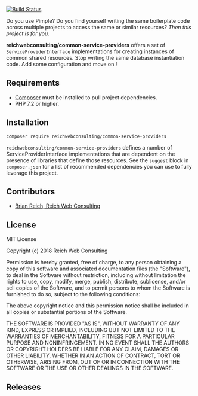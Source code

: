 [![Build Status](https://travis-ci.org/reichwebconsulting/common-service-providers.svg?branch=master)](https://travis-ci.org/reichwebconsulting/common-service-providers)

Do you use Pimple? Do you find yourself writing the same boilerplate code
across multiple projects to access the same or similar resources?  *Then this
project is for you.*

**reichwebconsulting/common-service-providers** offers a set of `ServiceProviderInterface`
implementations for creating instances of common shared resources.  Stop
writing the same database instantiation code.  Add some configuration and move
on.!

## Requirements
* [Composer](https://getcomposer.org/) must be installed to pull project dependencies.
* PHP 7.2 or higher.

## Installation

    composer require reichwebconsulting/common-service-providers
    
`reichwebconsulting/common-service-providers` defines a number of
ServiceProviderInterface implementations that are dependent on the presence of
libraries that define those resources. See the `suggest` block in `composer.json`
for a list of recommended dependencies you can use to fully leverage this
project.
 
## Contributors
 * [Brian Reich, Reich Web Consulting](https://github.com/reichwebconsulting)

## License

MIT License

Copyright (c) 2018 Reich Web Consulting

Permission is hereby granted, free of charge, to any person obtaining a copy
of this software and associated documentation files (the "Software"), to deal
in the Software without restriction, including without limitation the rights
to use, copy, modify, merge, publish, distribute, sublicense, and/or sell
copies of the Software, and to permit persons to whom the Software is
furnished to do so, subject to the following conditions:

The above copyright notice and this permission notice shall be included in all
copies or substantial portions of the Software.

THE SOFTWARE IS PROVIDED "AS IS", WITHOUT WARRANTY OF ANY KIND, EXPRESS OR
IMPLIED, INCLUDING BUT NOT LIMITED TO THE WARRANTIES OF MERCHANTABILITY,
FITNESS FOR A PARTICULAR PURPOSE AND NONINFRINGEMENT. IN NO EVENT SHALL THE
AUTHORS OR COPYRIGHT HOLDERS BE LIABLE FOR ANY CLAIM, DAMAGES OR OTHER
LIABILITY, WHETHER IN AN ACTION OF CONTRACT, TORT OR OTHERWISE, ARISING FROM,
OUT OF OR IN CONNECTION WITH THE SOFTWARE OR THE USE OR OTHER DEALINGS IN THE
SOFTWARE.

## Releases